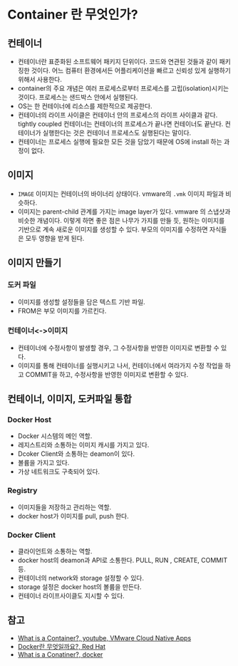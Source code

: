 # Container 란 무엇인가?

## 컨테이너
- 컨테이너란 표준화된 소프트웨어 패키지 단위이다. 코드와 연관된 것들과 같이 패키징한 것이다. 어느 컴퓨터 환경에서든 어플리케이션을 빠르고 신뢰성 있게 실행하기 위해서 사용한다.
- container의 주요 개념은 여러 프로세스로부터 프로세스를 고립(isolation)시키는 것이다. 프로세스는 샌드박스 안에서 실행된다. 
- OS는 한 컨테이너에 리소스를 제한적으로 제공한다.
- 컨테이너의 라이프 사이클은 컨테이너 안의 프로세스의 라이프 사이클과 같다. tightly coupled 컨테이너는 컨테이너의 프로세스가 끝나면 컨테이너도 끝난다. 컨테이너가 실행한다는 것은 컨테이너 프로세스도 실행된다는 말이다.
- 컨테이너는 프로세스 실행에 필요한 모든 것을 담았기 때문에 OS에 install 하는 과정이 없다.

## 이미지
- `IMAGE` 이미지는 컨테이너의 바이너리 상태이다. vmware의 `.vmk` 이미지 파일과 비슷하다. 
- 이미지는 parent-child 관계를 가지는 image layer가 있다. vmware 의 스냅샷과 비슷한 개념이다. 이렇게 하면 좋은 점은 나무가 가지를 만들 듯, 원하는 이미지를 기반으로 계속 새로운 이미지를 생성할 수 있다. 부모의 이미지를 수정하면 자식들은 모두 영향을 받게 된다.


## 이미지 만들기

### 도커 파일
- 이미지를 생성할 설정들을 담은 텍스트 기반 파일.
- FROM은 부모 이미지를 가르킨다. 

### 컨테이너<->이미지
- 컨테이너에 수정사항이 발생할 경우, 그 수정사항을 반영한 이미지로 변환할 수 있다.
- 이미지를 통해 컨테이너를 실행시키고 나서, 컨테이너에서 여라가지 수정 작업을 하고 COMMIT을 하고, 수정사항을 반영한 이미지로 변환할 수 있다.


## 컨테이너, 이미지, 도커파일 통합

### Docker Host
- Docker 시스템의 메인 역할.
- 레지스트리와 소통하는 이미지 캐시를 가지고 있다. 
- Dcoker Client와 소통하는 deamon이 있다. 
- 볼륨을 가지고 있다. 
- 가상 네트워크도 구축되어 있다.

### Registry
- 이미지들을 저장하고 관리하는 역할.
- docker host가 이미지를 pull, push 한다.

### Docker Client
- 클라이언트와 소통하는 역할.
- docker host의 deamon과 API로 소통한다. PULL, RUN , CREATE, COMMIT 등. 
- 컨테이너의 network와 storage 설정할 수 있다. 
- storage 설정은 docker host의 볼륨을 만든다. 
- 컨테이너 라이프사이클도 지시할 수 있다.

## 참고
- [What is a Container?, youtube, VMware Cloud Native Apps](https://www.youtube.com/watch?v=EnJ7qX9fkcU)
- [Docker란 무엇일까요?, Red Hat](https://www.redhat.com/ko/topics/containers/what-is-docker)
- [What is a Conatiner?, docker](https://www.docker.com/resources/what-container)
